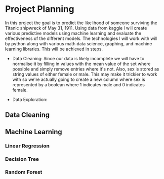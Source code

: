 # Project Planning

In this project the goal is to predict the likelihood of someone surviving the Titanic shipwreck of May 31, 1911. Using data from kaggle I will create various predictive models using machine learning and evaluate the effectiveness of the different models. The technologies I will work with will by python along with various math data science, graphing, and machine learning libraries. This will be achieved in <number of> steps.

- Data Cleaning: Since our data is likely incomplete we will have to normalise it by filling in values with the mean value of the set where possible and simply remove entries where it's not. Also, sex is stored as string values of either female or male. This may make it trickier to work with so we're actually going to create a new column where sex is represented by a boolean where 1 indicates male and 0 indicates female. 

- Data Exploration:  

## Data Cleaning

## Machine Learning
### Linear Regression

### Decision Tree
### Random Forest

